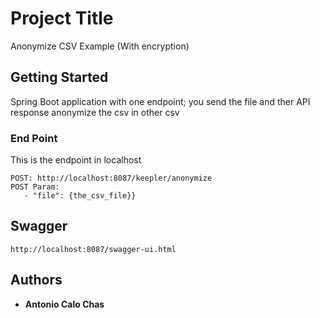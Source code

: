 # Project Title

Anonymize CSV Example (With encryption)

## Getting Started

Spring Boot application with one endpoint; you send the file and ther API response anonymize the csv in other csv

### End Point

This is the endpoint in localhost

```
POST: http://localhost:8087/keepler/anonymize
POST Param:
   - "file": {the_csv_file}}
```

## Swagger

```
http://localhost:8087/swagger-ui.html
```

## Authors

* **Antonio Calo Chas**

